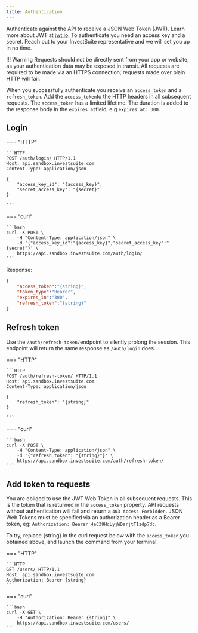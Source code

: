 ```yaml
---
title: Authentication
---
```


Authenticate against the API to receive a JSON Web Token (JWT). Learn more about JWT at [jwt.io](https://jwt.io). To authenticate you need an access key and a secret. Reach out to your InvestSuite representative and we will set you up in no time.

!!! Warning
    Requests should not be directly sent from your app or website, as your authentication data may be exposed in transit. All requests are required to be made via an HTTPS connection; requests made over plain HTTP will fail.

When you successfully authenticate you receive an `access_token` and a `refresh_token`. Add the `access_token`to the HTTP headers in all subsequent requests. The `access_token` has a limited lifetime. The duration is added to the response body in the `expires_at`field, e.g `expires_at: 300`. 

## Login

=== "HTTP"

    ```HTTP 
    POST /auth/login/ HTTP/1.1
    Host: api.sandbox.investsuite.com
    Content-Type: application/json

    {
        "access_key_id": "{access_key}",
        "secret_access_key": "{secret}"
    }

    ```

=== "curl"

    ```bash
    curl -X POST \                 
        -H "Content-Type: application/json" \
        -d '{"access_key_id":"{access_key}","secret_access_key":"{secret"}' \
        https://api.sandbox.investsuite.com/auth/login/
    ```

Response:
```JSON
{
    "access_token":"{string}",
    "token_type":"Bearer",
    "expires_in":"300",
    "refresh_token":"{string}"
}
```

## Refresh token

Use the `/auth/refresh-token/`endpoint to silently prolong the session. This endpoint will return the same response as `/auth/login` does.

=== "HTTP"

    ```HTTP 
    POST /auth/refresh-token/ HTTP/1.1
    Host: api.sandbox.investsuite.com
    Content-Type: application/json

    {
        "refresh_token": "{string}"
    }

    ```

=== "curl"

    ```bash
    curl -X POST \                 
        -H "Content-Type: application/json" \
        -d '{"refresh_token": "{string}"}' \
        https://api.sandbox.investsuite.com/auth/refresh-token/
    ```
## Add token to requests

You are obliged to use the JWT Web Token in all subsequent requests. This is the token that is returned in the `access_token` property. API requests without authentication will fail and return a `403 Access Forbidden`. JSON Web Tokens must be specified via an authorization header as a Bearer token, eg: `Authorization: Bearer 4eC39HqLyjWDarjtT1zdp7dc`.

To try, replace {string} in the curl request below with the `access_token` you obtained above, and launch the command from your terminal.

=== "HTTP"

    ```HTTP 
    GET /users/ HTTP/1.1
    Host: api.sandbox.investsuite.com
    Authorization: Bearer {string}
    ```

=== "curl"

    ```bash
    curl -X GET \
        -H "Authorization: Bearer {string}" \
        https://api.sandbox.investsuite.com/users/
    ```










